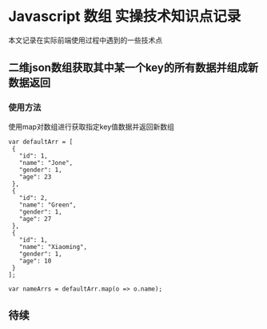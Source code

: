 Javascript 数组 实操技术知识点记录
=============

本文记录在实际前端使用过程中遇到的一些技术点


## 二维json数组获取其中某一个key的所有数据并组成新数据返回

### 使用方法

使用map对数组进行获取指定key值数据并返回新数组


```
var defaultArr = [
 {
   "id": 1,
   "name": "Jone",
   "gender": 1,
   "age": 23
 },
 {
   "id": 2,
   "name": "Green",
   "gender": 1,
   "age": 27
 },
 {
   "id": 1,
   "name": "Xiaoming",
   "gender": 1,
   "age": 10
 }
];

var nameArrs = defaultArr.map(o => o.name);

```

## 待续